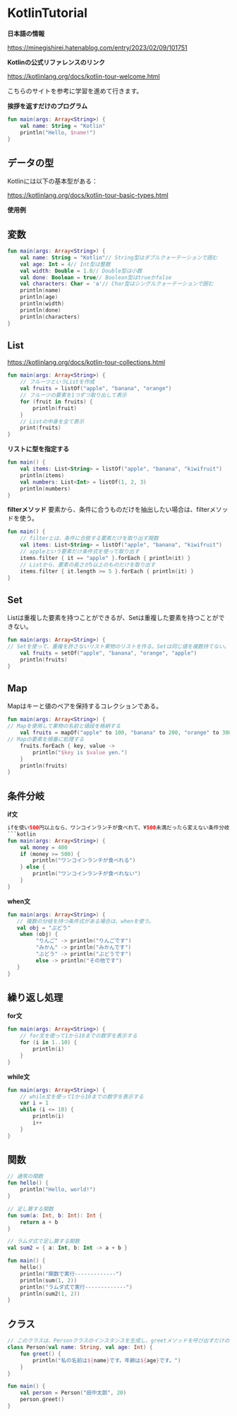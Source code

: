 # KotlinTutorial

**日本語の情報**

https://minegishirei.hatenablog.com/entry/2023/02/09/101751


**Kotlinの公式リファレンスのリンク**

https://kotlinlang.org/docs/kotlin-tour-welcome.html

こちらのサイトを参考に学習を進めて行きます。

**挨拶を返すだけのプログラム**
```kotlin
fun main(args: Array<String>) {
    val name: String = "Kotlin"
    println("Hello, $name!")
}
```

## データの型
Kotlinには以下の基本型がある：

https://kotlinlang.org/docs/kotlin-tour-basic-types.html

**使用例**
## 変数
```kotlin
fun main(args: Array<String>) {
    val name: String = "Kotlin"// String型はダブルクォーテーションで囲む
    val age: Int = 4// Int型は整数
    val width: Double = 1.0// Double型は小数
    val done: Boolean = true// Boolean型はtrueかfalse
    val characters: Char = 'a'// Char型はシングルクォーテーションで囲む
    println(name)
    println(age)
    println(width)
    println(done)
    println(characters)
}
```

## List
https://kotlinlang.org/docs/kotlin-tour-collections.html
```kotlin
fun main(args: Array<String>) {
    // フルーツというListを作成
    val fruits = listOf("apple", "banana", "orange")
    // フルーツの要素を1つずつ取り出して表示
    for (fruit in fruits) {
        println(fruit)
    }
    // Listの中身を全て表示
    print(fruits)
}
```
**リストに型を指定する**
```kotlin
fun main() {
    val items: List<String> = listOf("apple", "banana", "kiwifruit")
    println(items)
    val numbers: List<Int> = listOf(1, 2, 3)
    println(numbers)
}
```

**filterメソッド**
要素から、条件に合うものだけを抽出したい場合は、filterメソッドを使う。
````kotlin
fun main() {
    // filterとは、条件に合致する要素だけを取り出す関数
    val items: List<String> = listOf("apple", "banana", "kiwifruit")
    // appleという要素だけ条件式を使って取り出す
    items.filter { it == "apple" }.forEach { println(it) }
    // Listから、要素の長さが5以上のものだけを取り出す
    items.filter { it.length >= 5 }.forEach { println(it) }
}
````


## Set
Listは重複した要素を持つことができるが、Setは重複した要素を持つことができない。
```kotlin
fun main(args: Array<String>) {
// Setを使って、重複を許さないリスト果物のリストを作る。Setは同じ値を複数持てない。
    val fruits = setOf("apple", "banana", "orange", "apple")
    println(fruits)
}
```

## Map
Mapはキーと値のペアを保持するコレクションである。
```kotlin
fun main(args: Array<String>) {
// Mapを使用して果物の名前と値段を格納する
    val fruits = mapOf("apple" to 100, "banana" to 200, "orange" to 300)
// Mapの要素を順番に処理する
    fruits.forEach { key, value ->
        println("$key is $value yen.")
    }
    println(fruits)
}
```

## 条件分岐
**if文**
```kotlin
ifを使い500円以上なら、ワンコインランチが食べれて、¥500未満だったら変えない条件分岐
```kotlin
fun main(args: Array<String>) {
    val money = 400
    if (money >= 500) {
        println("ワンコインランチが食べれる")
    } else {
        println("ワンコインランチが食べれない")
    }
}
```
**when文**
```kotlin
fun main(args: Array<String>) {
   // 複数の分岐を持つ条件式がある場合は、whenを使う。
   val obj = "ぶどう"
    when (obj) {
         "りんご" -> println("りんごです")
         "みかん" -> println("みかんです")
         "ぶどう" -> println("ぶどうです")
         else -> println("その他です")
   }
}
```

## 繰り返し処理
**for文**
```kotlin
fun main(args: Array<String>) {
    // for文を使って1から10までの数字を表示する
    for (i in 1..10) {
        println(i)
    }
}
```
**while文**
```kotlin
fun main(args: Array<String>) {
    // while文を使って1から10までの数字を表示する
    var i = 1
    while (i <= 10) {
        println(i)
        i++
    }
}
```

## 関数
````kotlin
// 通常の関数
fun hello() {
    println("Hello, world!")
}

// 足し算する関数
fun sum(a: Int, b: Int): Int {
    return a + b
}

// ラムダ式で足し算する関数
val sum2 = { a: Int, b: Int -> a + b }

fun main() {
    hello()
    println("関数で実行-------------")
    println(sum(1, 2))
    println("ラムダ式で実行-------------")
    println(sum2(1, 2))
}
````

## クラス
```kotlin
// このクラスは、Personクラスのインスタンスを生成し、greetメソッドを呼び出すだけのクラスです。
class Person(val name: String, val age: Int) {
    fun greet() {
        println("私の名前は${name}です。年齢は${age}です。")
    }
}

fun main() {
    val person = Person("田中太郎", 20)
    person.greet()
}
````